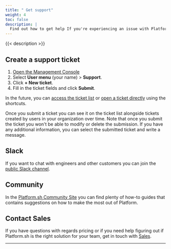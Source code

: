 ```yaml
---
title: " Get support"
weight: 4
toc: false
description: |
  Find out how to get help If you're experiencing an issue with Platform.sh.
---
```


{{< description >}}


## Create a support ticket

1. [Open the Management Console](https://console.platform.sh/)
2. Select **User menu** (your name) > **Support**.
3. Click **+ New ticket**.
4. Fill in the ticket fields and click **Submit**.

In the future, you can [access the ticket list](https://console.platform.sh/-/users/~/tickets) or [open a ticket directly](https://console.platform.sh/-/users/~/tickets/open) using the shortcuts.

Once you submit a ticket you can see it on the ticket list alongside tickets created by users in your organization over time.
Note that once you submit the ticket you won't be able to modify or delete the submission.
If you have any additional information, you can select the submitted ticket and write a message.



## Slack

If you want to chat with engineers and other customers you can join the [public Slack channel](https://chat.platform.sh/).

## Community

In the [Platform.sh Community Site](https://community.platform.sh/) you can find plenty of how-to guides that contains suggestions on how to make the most out of Platform.


## Contact Sales

If you have questions with regards pricing or if you need help figuring out if Platform.sh is the right solution for your team, get in touch with [Sales](https://platform.sh/contact/).

---
